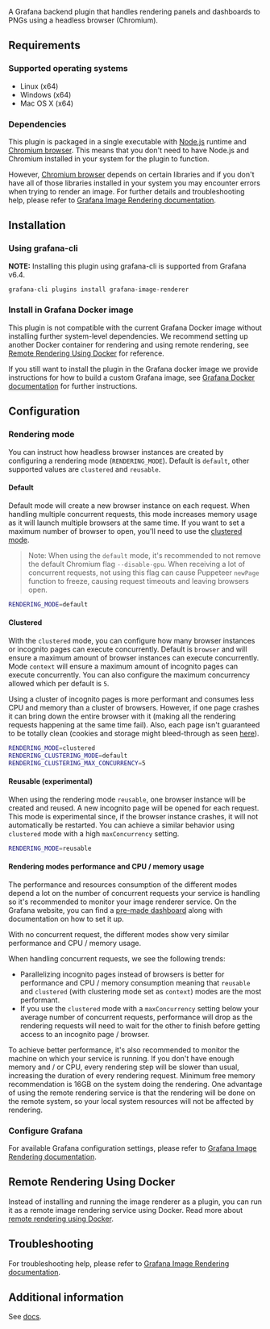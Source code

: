 A Grafana backend plugin that handles rendering panels and dashboards to PNGs using a headless browser (Chromium).

## Requirements

### Supported operating systems

- Linux (x64)
- Windows (x64)
- Mac OS X (x64)

### Dependencies

This plugin is packaged in a single executable with [Node.js](https://nodejs.org/) runtime and [Chromium browser](https://www.chromium.org/Home).
This means that you don't need to have Node.js and Chromium installed in your system for the plugin to function.

However, [Chromium browser](https://www.chromium.org/) depends on certain libraries and if you don't have all of those libraries installed in your
system you may encounter errors when trying to render an image. For further details and troubleshooting help, please refer to
[Grafana Image Rendering documentation](https://grafana.com/docs/administration/image_rendering/).

## Installation

### Using grafana-cli

**NOTE:** Installing this plugin using grafana-cli is supported from Grafana v6.4.

```bash
grafana-cli plugins install grafana-image-renderer
```

### Install in Grafana Docker image

This plugin is not compatible with the current Grafana Docker image without installing further system-level dependencies. We recommend setting up another Docker container
for rendering and using remote rendering, see [Remote Rendering Using Docker](#remote-rendering-using-docker) for reference.

If you still want to install the plugin in the Grafana docker image we provide instructions for how to build a custom Grafana image, see [Grafana Docker documentation](https://grafana.com/docs/installation/docker/#custom-image-with-grafana-image-renderer-plugin-pre-installed) for further instructions.

## Configuration

### Rendering mode

You can instruct how headless browser instances are created by configuring a rendering mode (`RENDERING_MODE`). Default is `default`, other supported values are `clustered` and `reusable`.

#### Default

Default mode will create a new browser instance on each request. When handling multiple concurrent requests, this mode increases memory usage as it will launch multiple browsers at the same time. If you want to set a maximum number of browser to open, you'll need to use the [clustered mode](#clustered).

> Note: When using the `default` mode, it's recommended to not remove the default Chromium flag `--disable-gpu`. When receiving a lot of concurrent requests, not using this flag can cause Puppeteer `newPage` function to freeze, causing request timeouts and leaving browsers open.

```bash
RENDERING_MODE=default
```

#### Clustered

With the `clustered` mode, you can configure how many browser instances or incognito pages can execute concurrently. Default is `browser` and will ensure a maximum amount of browser instances can execute concurrently. Mode `context` will ensure a maximum amount of incognito pages can execute concurrently. You can also configure the maximum concurrency allowed which per default is `5`. 

Using a cluster of incognito pages is more performant and consumes less CPU and memory than a cluster of browsers. However, if one page crashes it can bring down the entire browser with it (making all the rendering requests happening at the same time fail). Also, each page isn't guaranteed to be totally clean (cookies and storage might bleed-through as seen [here](https://bugs.chromium.org/p/chromium/issues/detail?id=754576)).

```bash
RENDERING_MODE=clustered
RENDERING_CLUSTERING_MODE=default
RENDERING_CLUSTERING_MAX_CONCURRENCY=5
```

#### Reusable (experimental)

When using the rendering mode `reusable`, one browser instance will be created and reused. A new incognito page will be opened for each request. This mode is experimental since, if the browser instance crashes, it will not automatically be restarted. You can achieve a similar behavior using `clustered` mode with a high `maxConcurrency` setting.

```bash
RENDERING_MODE=reusable
```

#### Rendering modes performance and CPU / memory usage

The performance and resources consumption of the different modes depend a lot on the number of concurrent requests your service is handling so it's recommended to monitor your image renderer service. On the Grafana website, you can find a [pre-made dashboard](https://grafana.com/grafana/dashboards/12203) along with documentation on how to set it up. 

With no concurrent request, the different modes show very similar performance and CPU / memory usage. 

When handling concurrent requests, we see the following trends:
- Parallelizing incognito pages instead of browsers is better for performance and CPU / memory consumption meaning that `reusable` and `clustered` (with clustering mode set as `context`) modes are the most performant.
- If you use the `clustered` mode with a `maxConcurrency` setting below your average number of concurrent requests, performance will drop as the rendering requests will need to wait for the other to finish before getting access to an incognito page / browser.

To achieve better performance, it's also recommended to monitor the machine on which your service is running. If you don't have enough memory and / or CPU, every rendering step will be slower than usual, increasing the duration of every rendering request.
Minimum free memory recommendation is 16GB on the system doing the rendering. One advantage of using the remote rendering service is that the rendering will be done on the remote system, so your local system resources will not be affected by rendering. 


### Configure Grafana

For available Grafana configuration settings, please refer to [Grafana Image Rendering documentation](https://grafana.com/docs/administration/image_rendering/).

## Remote Rendering Using Docker

Instead of installing and running the image renderer as a plugin, you can run it as a remote image rendering service using Docker. Read more about [remote rendering using Docker](https://github.com/grafana/grafana-image-renderer/blob/master/docs/remote_rendering_using_docker.md).

## Troubleshooting

For troubleshooting help, please refer to
[Grafana Image Rendering documentation](https://grafana.com/docs/grafana/latest/administration/image_rendering/#troubleshoot-image-rendering).

## Additional information

See [docs](https://github.com/grafana/grafana-image-renderer/blob/master/docs/index.md).
